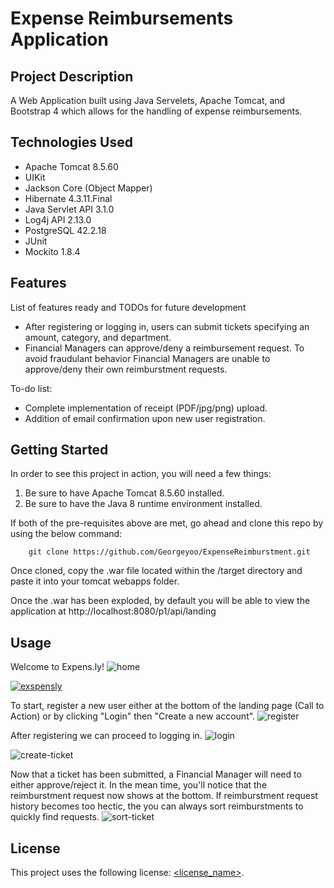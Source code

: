 # Expense Reimbursements Application

## Project Description

A Web Application built using Java Servelets, Apache Tomcat, and Bootstrap 4 which allows for the handling of expense reimbursements.

## Technologies Used

- Apache Tomcat 8.5.60
- UIKit
- Jackson Core (Object Mapper)
- Hibernate 4.3.11.Final
- Java Servlet API 3.1.0
- Log4j API 2.13.0
- PostgreSQL 42.2.18
- JUnit
- Mockito 1.8.4


## Features

List of features ready and TODOs for future development
- After registering or logging in, users can submit tickets specifying an amount, category, and department.
- Financial Managers can approve/deny a reimbursement request. To avoid fraudulant behavior Financial Managers are unable to approve/deny their own reimburstment requests. 

To-do list:
* Complete implementation of receipt (PDF/jpg/png) upload.
* Addition of email confirmation upon new user registration.

## Getting Started
   
In order to see this project in action, you will need a few things:

1) Be sure to have Apache Tomcat 8.5.60 installed.
2) Be sure to have the Java 8 runtime environment installed.

If both of the pre-requisites above are met, go ahead and clone this repo by using the below command:

        git clone https://github.com/Georgeyoo/ExpenseReimburstment.git

Once cloned, copy the .war file located within the /target directory and paste it into your tomcat webapps folder.

Once the .war has been exploded, by default you will be able to view the application at http://localhost:8080/p1/api/landing

## Usage

Welcome to Expens.ly!
![home](https://i.ibb.co/mywKjHh/exspensly.png)

<a href="https://ibb.co/LgWyFC9"><img src="https://i.ibb.co/mywKjHh/exspensly.png" alt="exspensly" border="0" /></a>

To start, register a new user either at the bottom of the landing page (Call to Action) or by clicking "Login" then "Create a new account".
![register](diagram.png)

After registering we can proceed to logging in.
![login](diagram.png)

![create-ticket](diagram.png)

Now that a ticket has been submitted, a Financial Manager will need to either approve/reject it. In the mean time, you'll notice that the reimburstment request now shows at the bottom. If reimburstment request history becomes too hectic, the you can always sort reimburstments to quickly find requests.
![sort-ticket](diagram.png)

## License

This project uses the following license: [<license_name>](<link>).


